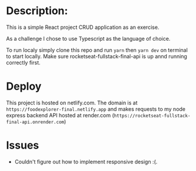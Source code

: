 # Description:

This is a simple React project CRUD application as an exercise.

As a challenge I chose to use Typescript as the language of choice.

To run localy simply clone this repo and run `yarn` then `yarn dev` on terminal to start locally. Make sure rocketseat-fullstack-final-api is up annd running correctly first.

# Deploy

This project is hosted on netlify.com. The domain is at `https://foodexplorer-final.netlify.app` and makes requests to my node express backend API hosted at render.com (`https://rocketseat-fullstack-final-api.onrender.com`)

# Issues

- Couldn't figure out how to implement responsive design :(.
